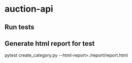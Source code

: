# auction-api

## Run tests


## Generate html report for test
pytest create_category.py --html-report=./report/report.html 

